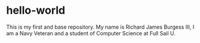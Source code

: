 # hello-world
This is my first and base repository.
My name is Richard James Burgess III, I am a Navy Veteran and a student of Computer Science at Full Sail U.
